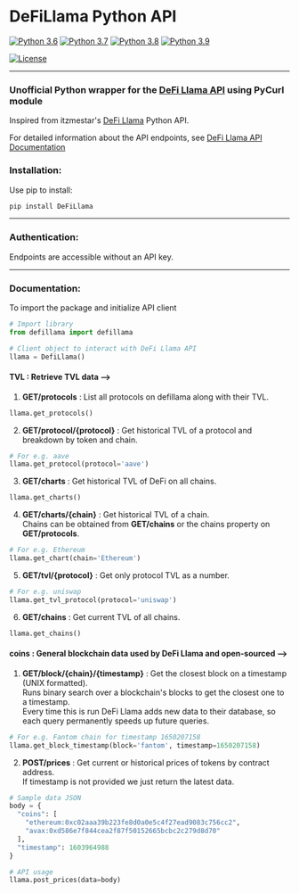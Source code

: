 # DeFiLlama Python API

[![Python 3.6](https://img.shields.io/badge/python-3.6-blue.svg)](https://www.python.org/downloads/release/python-360/)
[![Python 3.7](https://img.shields.io/badge/python-3.7-blue.svg)](https://www.python.org/downloads/release/python-370/)
[![Python 3.8](https://img.shields.io/badge/python-3.8-blue.svg)](https://www.python.org/downloads/release/python-380/)
[![Python 3.9](https://img.shields.io/badge/python-3.9-blue.svg)](https://www.python.org/downloads/release/python-390/)

[![License](https://img.shields.io/badge/License-Apache%202.0-blue.svg)](https://opensource.org/licenses/Apache-2.0)

-------

### Unofficial Python wrapper for the [DeFi Llama API](https://defillama.com/home) using PyCurl module

Inspired from itzmestar's [DeFi Llama](https://github.com/itzmestar/DeFiLlama) Python API.

For detailed information about the API endpoints, see [DeFi Llama API Documentation](https://docs.llama.fi/api)

### Installation:

Use pip to install:

```python
pip install DeFiLlama
```

-----------

### Authentication:

Endpoints are accessible without an API key.

-----------

### Documentation:

To import the package and initialize API client
```python
# Import library
from defillama import defillama

# Client object to interact with DeFi Llama API
llama = DefiLlama()
```

#### TVL : Retrieve TVL data -->

1. **GET/protocols** : List all protocols on defillama along with their TVL.
```python
llama.get_protocols()
```

2. **GET/protocol/{protocol}** : Get historical TVL of a protocol and breakdown by token and chain.
```python
# For e.g. aave
llama.get_protocol(protocol='aave')
```

3. **GET/charts** : Get historical TVL of DeFi on all chains.
```python
llama.get_charts()
```

4. **GET/charts/{chain}** : Get historical TVL of a chain.  
Chains can be obtained from **GET/chains** or the chains property on **GET/protocols**.
```python
# For e.g. Ethereum
llama.get_chart(chain='Ethereum')
```

5. **GET/tvl/{protocol}** : Get only protocol TVL as a number.
```python
# For e.g. uniswap
llama.get_tvl_protocol(protocol='uniswap')
```

6. **GET/chains** : Get current TVL of all chains.
```python
llama.get_chains()
```

#### coins : General blockchain data used by DeFi Llama and open-sourced -->

1. **GET/block/{chain}/{timestamp}** : Get the closest block on a timestamp (UNIX formatted).  
Runs binary search over a blockchain's blocks to get the closest one to a timestamp.  
Every time this is run DeFi Llama adds new data to their database, so each query permanently speeds up future queries.
```python
# For e.g. Fantom chain for timestamp 1650207158
llama.get_block_timestamp(block='fantom', timestamp=1650207158)
```

2. **POST/prices** : Get current or historical prices of tokens by contract address.  
If timestamp is not provided we just return the latest data.
```python
# Sample data JSON
body = {
  "coins": [
    "ethereum:0xc02aaa39b223fe8d0a0e5c4f27ead9083c756cc2",
    "avax:0xd586e7f844cea2f87f50152665bcbc2c279d8d70"
  ],
  "timestamp": 1603964988
}

# API usage
llama.post_prices(data=body)
```
